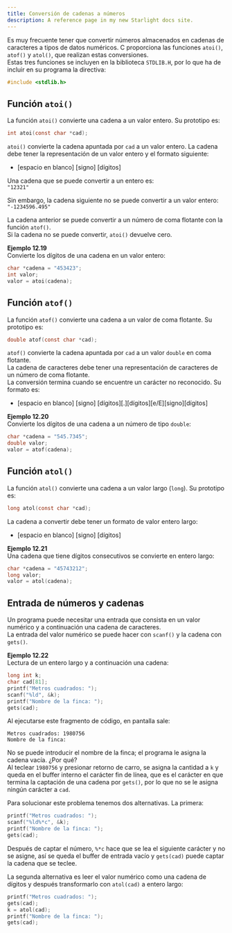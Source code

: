 ```yaml
---
title: Conversión de cadenas a números
description: A reference page in my new Starlight docs site.
---
```


Es muy frecuente tener que convertir números almacenados en cadenas de caracteres a tipos de datos numéricos. C proporciona las funciones `atoi()`, `atof()` y `atol()`, que realizan estas conversiones.  
Estas tres funciones se incluyen en la biblioteca `STDLIB.H`, por lo que ha de incluir en su programa la directiva:

```c
#include <stdlib.h>
```

## Función `atoi()`

La función `atoi()` convierte una cadena a un valor entero. Su prototipo es:

```c
int atoi(const char *cad);
```

`atoi()` convierte la cadena apuntada por `cad` a un valor entero. La cadena debe tener la representación de un valor entero y el formato siguiente:  
- [espacio en blanco] [signo] [dígitos]

Una cadena que se puede convertir a un entero es:  
`"12321"`  

Sin embargo, la cadena siguiente no se puede convertir a un valor entero:  
`"-1234596.495"`  

La cadena anterior se puede convertir a un número de coma flotante con la función `atof()`.  
Si la cadena no se puede convertir, `atoi()` devuelve cero.

**Ejemplo 12.19**  
Convierte los dígitos de una cadena en un valor entero:

```c
char *cadena = "453423";
int valor;
valor = atoi(cadena);
```

## Función `atof()`

La función `atof()` convierte una cadena a un valor de coma flotante. Su prototipo es:

```c
double atof(const char *cad);
```

`atof()` convierte la cadena apuntada por `cad` a un valor `double` en coma flotante.  
La cadena de caracteres debe tener una representación de caracteres de un número de coma flotante.  
La conversión termina cuando se encuentre un carácter no reconocido. Su formato es:  
- [espacio en blanco] [signo] [dígitos][.][dígitos][e/E][signo][dígitos]

**Ejemplo 12.20**  
Convierte los dígitos de una cadena a un número de tipo `double`:

```c
char *cadena = "545.7345";
double valor;
valor = atof(cadena);
```

## Función `atol()`

La función `atol()` convierte una cadena a un valor largo (`long`). Su prototipo es:

```c
long atol(const char *cad);
```

La cadena a convertir debe tener un formato de valor entero largo:  
- [espacio en blanco] [signo] [dígitos]

**Ejemplo 12.21**  
Una cadena que tiene dígitos consecutivos se convierte en entero largo:

```c
char *cadena = "45743212";
long valor;
valor = atol(cadena);
```

## Entrada de números y cadenas

Un programa puede necesitar una entrada que consista en un valor numérico y a continuación una cadena de caracteres.  
La entrada del valor numérico se puede hacer con `scanf()` y la cadena con `gets()`.

**Ejemplo 12.22**  
Lectura de un entero largo y a continuación una cadena:

```c
long int k;
char cad[81];
printf("Metros cuadrados: "); 
scanf("%ld", &k);
printf("Nombre de la finca: "); 
gets(cad);
```

Al ejecutarse este fragmento de código, en pantalla sale:

```
Metros cuadrados: 1980756  
Nombre de la finca:
```

No se puede introducir el nombre de la finca; el programa le asigna la cadena vacía. ¿Por qué?  
Al teclear `1980756` y presionar retorno de carro, se asigna la cantidad a `k` y queda en el buffer interno el carácter fin de línea, que es el carácter en que termina la captación de una cadena por `gets()`, por lo que no se le asigna ningún carácter a `cad`.

Para solucionar este problema tenemos dos alternativas. La primera:

```c
printf("Metros cuadrados: "); 
scanf("%ld%*c", &k);
printf("Nombre de la finca: "); 
gets(cad);
```

Después de captar el número, `%*c` hace que se lea el siguiente carácter y no se asigne, así se queda el buffer de entrada vacío y `gets(cad)` puede captar la cadena que se teclee.

La segunda alternativa es leer el valor numérico como una cadena de dígitos y después transformarlo con `atol(cad)` a entero largo:

```c
printf("Metros cuadrados: "); 
gets(cad);
k = atol(cad);
printf("Nombre de la finca: "); 
gets(cad);
```
